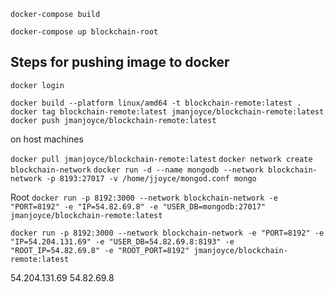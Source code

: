 ``` docker-compose build ```

``` docker-compose up blockchain-root ```


## Steps for pushing image to docker

``` docker login ```

```docker build --platform linux/amd64 -t blockchain-remote:latest .```
```docker tag blockchain-remote:latest jmanjoyce/blockchain-remote:latest```
```docker push jmanjoyce/blockchain-remote:latest```

on host machines

```docker pull jmanjoyce/blockchain-remote:latest```
```docker network create blockchain-network```
```docker run -d --name mongodb --network blockchain-network -p 8193:27017 -v /home/jjoyce/mongod.conf mongo```

Root
```docker run -p 8192:3000 --network blockchain-network -e "PORT=8192" -e "IP=54.82.69.8" -e "USER_DB=mongodb:27017" jmanjoyce/blockchain-remote:latest ```


```docker run -p 8192:3000 --network blockchain-network -e "PORT=8192" -e "IP=54.204.131.69" -e "USER_DB=54.82.69.8:8193" -e "ROOT_IP=54.82.69.8" -e "ROOT_PORT=8192" jmanjoyce/blockchain-remote:latest ```

54.204.131.69
54.82.69.8